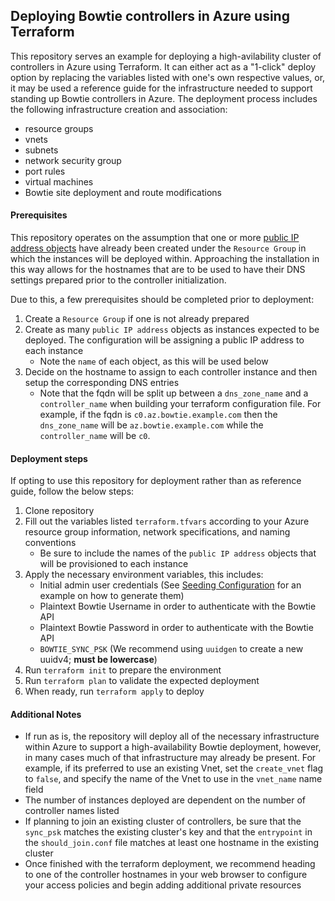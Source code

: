 ## Deploying Bowtie controllers in Azure using Terraform

This repository serves an example for deploying a high-avilability cluster of controllers in Azure using Terraform. It can either act as a "1-click" deploy option by replacing the variables listed with one's own respective values, or, it may be used a reference guide for the infrastructure needed to support standing up Bowtie controllers in Azure. The deployment process includes the following infrastructure creation and association:

- resource groups
- vnets
- subnets
- network security group
- port rules
- virtual machines
- Bowtie site deployment and route modifications

#### Prerequisites

This repository operates on the assumption that one or more [public IP address objects](https://portal.azure.com/#view/HubsExtension/BrowseResource/resourceType/Microsoft.Network%2FPublicIpAddresses) have already been created under the `Resource Group` in which the instances will be deployed within. Approaching the installation in this way allows for the hostnames that are to be used to have their DNS settings prepared prior to the controller initialization. 

Due to this, a few prerequisites should be completed prior to deployment: 

1. Create a `Resource Group` if one is not already prepared
2. Create as many `public IP address` objects as instances expected to be deployed. The configuration will be assigning a public IP address to each instance
    - Note the `name` of each object, as this will be used below
3. Decide on the hostname to assign to each controller instance and then setup the corresponding DNS entries
    - Note that the fqdn will be split up between a `dns_zone_name` and a `controller_name` when building your terraform configuration file. For example, if the fqdn is `c0.az.bowtie.example.com` then the `dns_zone_name` will be `az.bowtie.example.com` while the `controller_name` will be `c0`.

#### Deployment steps

If opting to use this repository for deployment rather than as reference guide, follow the below steps:

1. Clone repository
2. Fill out the variables listed `terraform.tfvars` according to your Azure resource group information, network specifications, and naming conventions
    - Be sure to include the names of the `public IP address` objects that will be provisioned to each instance
3. Apply the necessary environment variables, this includes:
    - Initial admin user credentials (See [Seeding Configuration](https://docs.bowtie.works/setup-controller.html#seeding-configuration) for an example on how to generate them)
    - Plaintext Bowtie Username in order to authenticate with the Bowtie API
    - Plaintext Bowtie Password in order to authenticate with the Bowtie API
    - `BOWTIE_SYNC_PSK` (We recommend using `uuidgen` to create a new uuidv4; **must be lowercase**)
4. Run `terraform init` to prepare the environment
5. Run `terraform plan` to validate the expected deployment
6. When ready, run `terraform apply` to deploy

#### Additional Notes

- If run as is, the repository will deploy all of the necessary infrastructure within Azure to support a high-availability Bowtie deployment, however, in many cases much of that infrastructure may already be present. For example, if its preferred to use an existing Vnet, set the `create_vnet` flag to `false`, and specify the name of the Vnet to use in the `vnet_name` name field  
- The number of instances deployed are dependent on the number of controller names listed
- If planning to join an existing cluster of controllers, be sure that the `sync_psk` matches the existing cluster's key and that the `entrypoint` in the `should_join.conf` file matches at least one hostname in the existing cluster
- Once finished with the terraform deployment, we recommend heading to one of the controller hostnames in your web browser to configure your access policies and begin adding additional private resources
